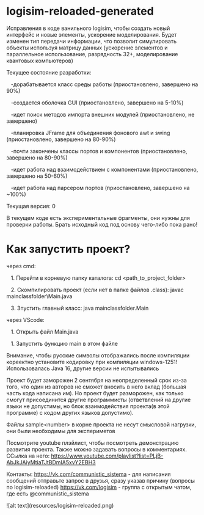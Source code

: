 # logisim-reloaded-generated
Исправления в коде ванильного logisim, чтобы создать новый интерфейс и новые элементы, ускорение моделирования.
Будет изменен тип передачи информации, что позволит симулировать объекты используя матрицу данных (ускорение элементов и параллельное использование, разрядность 32+, моделирование квантовых компьютеров)

Текущее состояние разработки: 
<p>&nbsp&nbsp&nbsp-дорабатывается класс среды работы (приостановлено, завершено на 90%)</p> 
<p>&nbsp&nbsp&nbsp-создается оболочка GUI (приостановлено, завершено на 5-10%)</p>
<p>&nbsp&nbsp&nbsp-идет поиск методов импорта внешних модулей (приостановлено, не завершено)</p>
<p>&nbsp&nbsp&nbsp-планировка JFrame для объединения фонового awt и swing (приостановлено, завершено на 80-90%)</p>
<p>&nbsp&nbsp&nbsp-почти закончены классы портов и компонентов (приостановлено, завершено на 80-90%)</p>
<p>&nbsp&nbsp&nbsp-идет работа над взаимодействием с компонентами (приостановлено, завершено на 50-60%)</p>
<p>&nbsp&nbsp&nbsp-идет работа над парсером портов (приостановлено, завершено на ~100%)</p>

Текущая версия: 0

В текущем коде есть экспериментальные фрагменты, они нужны для проверки работы.
Брать исходный код под основу чего-либо пока рано!

<h1>Как запустить проект?</h1>
через cmd:
<p>&nbsp&nbsp&nbsp1. Перейти в корневую папку каталога: cd &lt;path_to_project_folder&gt;</p>
<p>&nbsp&nbsp&nbsp2. Скомпилировать проект (если нет в папке файлов .class): javac mainclassfolder\Main.java</p>
<p>&nbsp&nbsp&nbsp3. Зпустить главный класс: java mainclassfolder.Main</p>
через VScode:
<p>&nbsp&nbsp&nbsp1. Открыть файл Main.java</p>
<p>&nbsp&nbsp&nbsp1. Запустить функцию main в этом файле</p>

Внимание, чтобы русские символы отображались после компиляции кореектно установите кодировку при компиляции windows-1251!
Использовалась Java 16, другие версии не испытывались

Проект будет заморожен 2 сентября на неопределенный срок из-за того, что один из авторов не сможет вносить в него вклад (большая часть кода написана им).
Но проект будет разморожен, как только смогут присоединится другие программисты (ответвлений на другие языки не допустимы, но блок взаимодействия проекта(в этой программе) с кодом других языков допустимо).

Файлы sample&lt;number&gt; в корне проекта не несут смысловой нагрузки, они были необходимы для экспериметов

Посмотрите youtube плэйлист, чтобы посмотреть демонстрацию развития проекта. Также можно задавать вопросы в комментариях. ССылка на него: https://www.youtube.com/playlist?list=PLjB-AbJkJAiyMtiaTJtBDmIA5xvY2EBH3

Контакты:
https://vk.com/communistic_sistema - для написания сообщений отправьте запрос в друзья, сразу указав причину (вопросы по logisim-reloaded)
https://vk.com/logisim - группа с открытым чатом, где есть @communistic_sistema

<p aling="center">![alt text](resources/logisim-reloaded.png)</p>